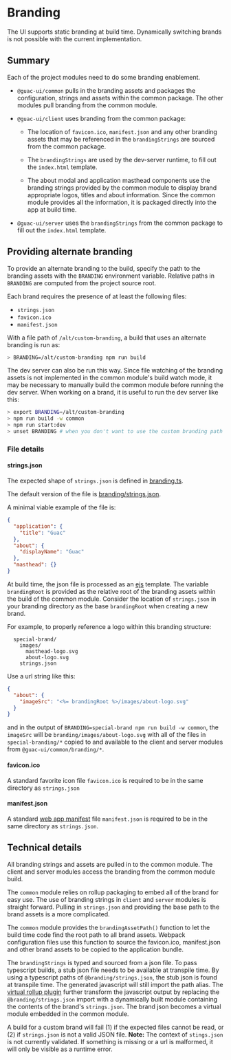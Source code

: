 # Branding

The UI supports static branding at build time. Dynamically switching brands is not
possible with the current implementation.

## Summary

Each of the project modules need to do some branding enablement.

- `@guac-ui/common` pulls in the branding assets and packages the configuration,
  strings and assets within the common package. The other modules pull branding
  from the common module.

- `@guac-ui/client` uses branding from the common package:

  - The location of `favicon.ico`, `manifest.json` and any other branding
    assets that may be referenced in the `brandingStrings` are sourced from the
    common package.

  - The `brandingStrings` are used by the dev-server runtime, to fill out the
    `index.html` template.

  - The about modal and application masthead components use the branding strings
    provided by the common module to display brand appropriate logos, titles and
    about information. Since the common module provides all the information, it
    is packaged directly into the app at build time.

- `@guac-ui/server` uses the `brandingStrings` from the common package to fill
  out the `index.html` template.

## Providing alternate branding

To provide an alternate branding to the build, specify the path to the branding assets
with the `BRANDING` environment variable. Relative paths in `BRANDING` are computed
from the project source root.

Each brand requires the presence of at least the following files:

- `strings.json`
- `favicon.ico`
- `manifest.json`

With a file path of `/alt/custom-branding`, a build that uses an alternate branding
is run as:

```sh
> BRANDING=/alt/custom-branding npm run build
```

The dev server can also be run this way. Since file watching of the branding assets
is not implemented in the common module's build watch mode, it may be necessary to
manually build the common module before running the dev server. When working on a
brand, it is useful to run the dev server like this:

```sh
> export BRANDING=/alt/custom-branding
> npm run build -w common
> npm run start:dev
> unset BRANDING # when you don't want to use the custom branding path anymore
```

### File details

#### strings.json

The expected shape of `strings.json` is defined in [branding.ts](./common/src/branding.ts).

The default version of the file is [branding/strings.json](./branding/strings.json).

A minimal viable example of the file is:

```json
{
  "application": {
    "title": "Guac"
  },
  "about": {
    "displayName": "Guac"
  },
  "masthead": {}
}
```

At build time, the json file is processed as an [ejs](https://ejs.co/) template. The
variable `brandingRoot` is provided as the relative root of the branding
assets within the build of the common module. Consider the location of `strings.json`
in your branding directory as the base `brandingRoot` when creating a new brand.

For example, to properly reference a logo within this branding structure:

```
  special-brand/
    images/
      masthead-logo.svg
      about-logo.svg
    strings.json
```

Use a url string like this:

```json
{
  "about": {
    "imageSrc": "<%= brandingRoot %>/images/about-logo.svg"
  }
}
```

and in the output of `BRANDING=special-brand npm run build -w common`, the `imageSrc`
will be `branding/images/about-logo.svg` with all of the files in `special-branding/*`
copied to and available to the client and server modules from
`@guac-ui/common/branding/*`.

#### favicon.ico

A standard favorite icon file `favicon.ico` is required to be in the same directory
as `strings.json`

#### manifest.json

A standard [web app manifest](https://developer.mozilla.org/en-US/docs/Web/Manifest)
file `manifest.json` is required to be in the same directory as `strings.json`.

## Technical details

All branding strings and assets are pulled in to the common module. The client and
server modules access the branding from the common module build.

The `common` module relies on rollup packaging to embed all of the brand for easy
use. The use of branding strings in `client` and `server` modules is straight forward.
Pulling in `strings.json` and providing the base path to the brand assets is a
more complicated.

The `common` module provides the `brandingAssetPath()` function to let the build time
code find the root path to all brand assets. Webpack configuration files use this
function to source the favicon.ico, manifest.json and other brand assets to be copied
to the application bundle.

The `brandingStrings` is typed and sourced from a json file. To pass typescript builds,
a stub json file needs to be available at transpile time. By using a typescript paths
of `@branding/strings.json`, the stub json is found at transpile time. The generated
javascript will still import the path alias. The
[virtual rollup plugin](https://github.com/rollup/plugins/tree/master/packages/virtual)
further transform the javascript output by replacing the `@branding/strings.json` import
with a dynamically built module containing the contents of the brand's `strings.json`.
The brand json becomes a virtual module embedded in the common module.

A build for a custom brand will fail (1) if the expected files cannot be read, or (2)
if `strings.json` is not a valid JSON file. **Note:** The context of `stings.json` is
not currently validated. If something is missing or a url is malformed, it will only
be visible as a runtime error.
